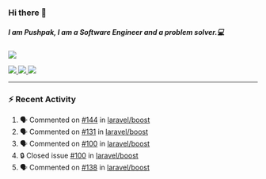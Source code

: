 ### Hi there 👋

##### I am Pushpak, I am a Software Engineer and a problem solver.💻

<a href='https://twitter.com/pushpak1300'><a href="https://pushpak1300.me/" target="_blank">
  <img src="https://img.shields.io/badge/website-%23E34F26.svg?&style=for-the-badge" />
</a> 
 
 <a href="https://twitter.com/pushpak1300" target="_blank">
  <img src="https://img.shields.io/badge/twitter-%231DA1F2.svg?&style=for-the-badge&logo=twitter&logoColor=white" />
</a> 

<a href="https://www.linkedin.com/in/pushpak-c-286b17b1/" target="_blank">
  <img src="https://img.shields.io/badge/linkedin-%230077B5.svg?&style=for-the-badge&logo=linkedin&logoColor=white" />
</a> 

<a href="https://dev.to/pushpak1300/" target="_blank">
  <img src="http://img.shields.io/badge/dev.to-gray?style=for-the-badge&logo=dev.to&?logoColor=white?logoWidth=100?label=" />
</a> 


</p>

---

### ⚡ Recent Activity

<!--START_SECTION:activity-->
1. 🗣 Commented on [#144](https://github.com/laravel/boost/pull/144#issuecomment-3193754696) in [laravel/boost](https://github.com/laravel/boost)
2. 🗣 Commented on [#131](https://github.com/laravel/boost/issues/131#issuecomment-3193385700) in [laravel/boost](https://github.com/laravel/boost)
3. 🗣 Commented on [#100](https://github.com/laravel/boost/issues/100#issuecomment-3193383696) in [laravel/boost](https://github.com/laravel/boost)
4. 🔒 Closed issue [#100](https://github.com/laravel/boost/issues/100) in [laravel/boost](https://github.com/laravel/boost)
5. 🗣 Commented on [#138](https://github.com/laravel/boost/issues/138#issuecomment-3193382800) in [laravel/boost](https://github.com/laravel/boost)
<!--END_SECTION:activity-->

